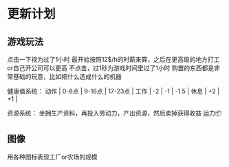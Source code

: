 
# 更新计划

## 游戏玩法

点击一下视为过了1小时
最开始按照12$/h的时薪来算，之后在更高级的地方打工or自己开公司可以更高
不点击，过1秒为游戏时间里过了1小时
购置的东西都是非常基础的玩意，比如把什么造成什么的机器

健康值系统：
动作 | 0-8点 | 9-16点 | 17-23点 |
工作 |  -2   |   -1   | -1.5   |
休息 |  +2   |       +1        |

资源系统：
坐拥生产资料，再投入劳动力，产出资源，然后卖掉获得收益
运力📦

## 图像

用各种图标表现工厂or农场的规模
